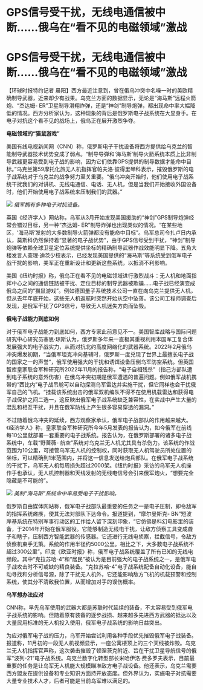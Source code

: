 # GPS信号受干扰，无线电通信被中断……俄乌在“看不见的电磁领域”激战

# GPS信号受干扰，无线电通信被中断……俄乌在“看不见的电磁领域”激战

【环球时报特约记者
晨阳】西方最近注意到，曾在俄乌冲突中名噪一时的美欧精确制导武器，近来却少有战果。乌克兰方面的数据显示，无论是“海马斯”远程火箭炮、“杰达姆-
ER”卫星制导滑翔炸弹，还是“神剑”制导炮弹，都出现命中率大幅降低的情况。西方分析家认为，这种现象的背后是俄罗斯电子战系统在大显身手。在电子对抗这个看不见的战场上，俄乌正在展开激烈争夺。

**电磁领域的“猫鼠游戏”**

美国有线电视新闻网（CNN）称，俄罗斯电子干扰设备将西方提供给乌克兰的智能制导武器技术优势变成了弱点。“制导导弹和‘海马斯’制导火箭系统本质上比非制导武器更容易受到电子战的影响，因为它们依靠GPS提供的制导数据才能命中目标。”乌克兰第59摩托化旅无人机指挥官帕夫洛·彼得里琴科表示，摧毁俄罗斯的电子战系统对于乌克兰的战争努力至关重要。“俄乌冲突开始时，他们使用电子战系统干扰我们的对讲机、无线电通信、电话、无人机，但是当我们开始接收外国设备时，他们开始使用电子战系统来压制我们的武器。”

![](https://inews.gtimg.com/om_bt/OSXL_7HtTiu1z5xHhwhOePIFWDOMbQfS3lzowgkwB4U7oAA/1000)
_俄军拥有多种电子对抗设备。_

英国《经济学人》网站称，乌军从3月开始发现美国援助的“神剑”GPS制导炮弹经常会错过目标，另一种“杰达姆-
ER”制导炸弹也出现类似的情况。“在某些地区，‘海马斯’发射的大多数制导火箭弹都没有能命中目标”。乌军总司令扎卢日内承认，莫斯科仍然保持着“显著的电子战优势”，由于GPS信号受到干扰，“神剑”制导炮弹等依赖全球卫星定位系统提供坐标的精确制导武器作战效能明显下降。五角大楼发言人查理·迪茨少校表示，已经发现美国提供的“海马斯”等系统受到俄军电子战干扰的影响，美军正在重新设计和更新这些系统，以抵消不利影响。

美国《纽约时报》称，俄乌正在看不见的电磁领域进行激烈战斗：无人机和地面指挥中心之间的通信链路被干扰、定位目标的制导武器被欺骗……电子战已经演变成俄乌之间的“猫鼠游戏”。例如德国量子系统技术公司一直在向乌克兰提供无人机，但从去年年底开始，这些无人机返航时突然开始从空中坠落。该公司工程师调查后发现，是俄军干扰了GPS信号，导致无人机迷失方向而坠毁。

**俄电子战能力到底如何**

对于俄军电子战能力到底如何，西方专家此前意见不一。美国智库战略与国际问题研究中心研究员塞思·琼斯认为，俄罗斯多年来一直极其重视利用本国军工复合体发展强大的电子战实力，从而对抗北约高度网络化的武器系统。2022年2月俄乌冲突爆发初期，“当俄军坦克冲向基辅时，俄罗斯一度兑现了世界上最擅长电子战的国家之一的声誉”，俄军使用强大的干扰和诱饵设备压倒乌军防空系统。但英国智库皇家联合军种研究所2022年11月的报告称，“电子自相残杀”（指己方部队遭到电子系统的意外伤害）在俄乌冲突初期是俄军遭遇的普遍问题。例如俄军战机携带的“西比内”电子战吊舱可以自动探测乌军雷达并实施干扰，但它同样也会干扰俄军自己的飞机。“挂载该系统出击的俄军双机编队不得不在使用机载雷达和获得电子战保护之间二选一，这反映出俄军电子战系统缺乏兼容性，在实战中产生大量的混乱和相互干扰，并且在俄军防线上产生很多容易穿透的漏洞。”

不过随着俄乌冲突的延续，西方观察家承认，俄军电子战部队的作用越来越大。《经济学人》称，皇家联合军种研究所今年5月发表的报告认为，如今俄军在前线每10公里就部署一套重要的电子战系统。报告认为，在俄罗斯部署的诸多电子战系统中，车载“野蔷薇-
航空”系统对乌克兰无人机尤其具有杀伤力。该系统的作战范围为10公里，可接管乌军无人机的控制权，同时获取无人机驾驶员所处位置的坐标，可以精确到1米范围内，并将这一信息发送给炮兵部队。在俄军电子战系统的干扰下，乌军无人机每周损失超过2000架。《纽约时报》采访的乌军无人机操作手也承认，无人机控制器和天线发射的无线电信号会引来俄军炮火，“想要完全隐藏是不可能的”。

![](https://inews.gtimg.com/om_bt/OKWxECpBEUhAf3LDqe-2E28DzE6Y1IQ15Q9I4RnL7W4CIAA/1000)
_美制“海马斯”系统命中率易受电子干扰影响。_

俄罗斯自由媒体网站称，俄军电子战部队最重要的任务之一是电子压制，即令敌军的指挥系统瘫痪，使其无法对部队下达命令。报道提到，“摩尔曼斯克-
BN”短波岸基系统在特别军事行动区的工作给人留下深刻印象，“它仿佛是科幻电影里的装备，于2014年开始在俄军服役。它能够制造无线电干扰，让敌方侦察工具变成聋子和瞎子，压制西方智能武器的传感器。它还进行无线电侦察，拦截信号，令敌方侦察机束手无策。系统的作用半径约5000公里。相比之下，大多数电子战系统不超过300公里”。印度《欧亚时报》称，俄军电子战系统覆盖了所有已知的无线电频段。其中“克拉苏哈-4”和“居民”被认为是目前强大的电子战系统之一，是俄军电子战攻击时不可或缺的精良装备。“克拉苏哈-4”电子战系统配备自动化设备，能自动寻找和分析信号源，除了干扰无人机外，它还能影响敌方飞机的机载预警和控制系统，使其分不清敌我位置，从而增加对手的误伤概率。

**乌军想办法应对**

CNN称，早先乌军使用的武器大都是苏联时代延续的装备，不太容易受到俄军电子战系统的影响。但随着原有装备的逐步战损、越来越多先进西方武器的抵达以及大量民用标准的无人机投入使用，俄军电子战系统的影响日益突出。

为应对俄军电子战的压力，乌军开始尝试利用各种手段优先摧毁俄军电子战装备。报道称，11月初的一段无人机视频显示，一座公寓楼顶上的三个天线被炸毁。乌克兰无人机指挥官声称，这次袭击摧毁了顿涅茨克附近、旨在干扰卫星导航信号的俄军“波列-21”电子战系统。乌克兰数字化转型部长米哈伊洛·费多罗夫表示，目前最重要的任务是让乌军无人机能大规模瞄准敌方电子战设备。他还表示，乌克兰需要西方盟友在提供设备和专业知识方面持开放态度。但外界认为，实施电子对抗需要大量专业技术人才，后者可能是当前乌军难以满足的。

